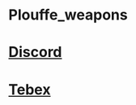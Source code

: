 # Plouffe_weapons

# **[Discord](https://discord.gg/xJVCY9AvvW)**

# **[Tebex](https://plouffe.tebex.io)**
